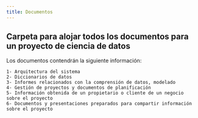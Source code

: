 ```yaml
---
title: Documentos
---
```


## Carpeta para alojar todos los documentos para un proyecto de ciencia de datos

Los documentos contendrán la siguiente información:
```
1- Arquitectura del sistema
2- Diccionarios de datos
3- Informes relacionados con la comprensión de datos, modelado
4- Gestión de proyectos y documentos de planificación
5- Información obtenida de un propietario o cliente de un negocio sobre el proyecto
6- Documentos y presentaciones preparados para compartir información sobre el proyecto
```